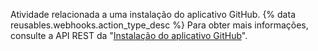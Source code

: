 Atividade relacionada a uma instalação do aplicativo GitHub. {% data reusables.webhooks.action_type_desc %} Para obter mais informações, consulte a API REST da "[Instalação do aplicativo GitHub](/v3/apps/)".
